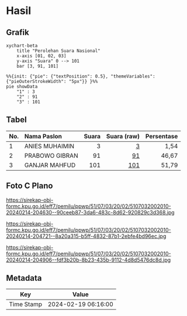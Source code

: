 # Hasil

## Grafik

```mermaid
xychart-beta
    title "Perolehan Suara Nasional"
    x-axis [01, 02, 03]
    y-axis "Suara" 0 --> 101
    bar [3, 91, 101]
```

```mermaid
%%{init: {"pie": {"textPosition": 0.5}, "themeVariables": {"pieOuterStrokeWidth": "5px"}} }%%
pie showData
    "1" : 3
    "2" : 91
    "3" : 101
```

## Tabel

| No. | Nama Paslon    | Suara | Suara (raw) | Persentase |
|:--- |:-------------- | -----:| -----------:| ----------:|
| 1   | ANIES MUHAIMIN | 3     | [3][p-1]    | 1,54       |
| 2   | PRABOWO GIBRAN | 91    | [91][p-2]   | 46,67      |
| 3   | GANJAR MAHFUD  | 101   | [101][p-3]  | 51,79      |


[p-1]: https://github.com/gigit-pemilu/pemilu-2024/blob/main/pilpres/hitung-suara/sub/51-bali/sub/07-karangasem/sub/03-manggis/sub/2002-antiga/sub/010-tps/sub/paslon-1.txt
[p-2]: https://github.com/gigit-pemilu/pemilu-2024/blob/main/pilpres/hitung-suara/sub/51-bali/sub/07-karangasem/sub/03-manggis/sub/2002-antiga/sub/010-tps/sub/paslon-2.txt
[p-3]: https://github.com/gigit-pemilu/pemilu-2024/blob/main/pilpres/hitung-suara/sub/51-bali/sub/07-karangasem/sub/03-manggis/sub/2002-antiga/sub/010-tps/sub/paslon-3.txt

## Foto C Plano

https://sirekap-obj-formc.kpu.go.id/eff7/pemilu/ppwp/51/07/03/20/02/5107032002010-20240214-204630--90ceeb87-3da6-483c-8d62-920829c3d368.jpg

https://sirekap-obj-formc.kpu.go.id/eff7/pemilu/ppwp/51/07/03/20/02/5107032002010-20240214-204721--8a20a315-b5ff-4832-87b1-2ebfe4bd96ec.jpg

https://sirekap-obj-formc.kpu.go.id/eff7/pemilu/ppwp/51/07/03/20/02/5107032002010-20240214-204906--fdf3b20b-8b23-435b-9112-4d8d5476dc8d.jpg


## Metadata

| Key        | Value               |
| ---------- | ------------------- |
| Time Stamp | 2024-02-19 06:16:00 |



